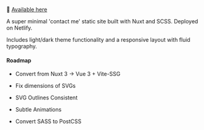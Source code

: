 👋 [Available here](https://roblettsdev.netlify.app/)

A super minimal 'contact me' static site built with Nuxt and SCSS. Deployed on Netlify.

Includes light/dark theme functionality and a responsive layout with fluid typography.

#### Roadmap

- Convert from Nuxt 3 -> Vue 3 + Vite-SSG

- Fix dimensions of SVGs

- SVG Outlines Consistent

- Subtle Animations

- Convert SASS to PostCSS